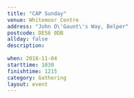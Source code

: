 ```yaml
---
title: "CAP Sunday"
venue: Whitemoor Centre
address: "John O\'Gaunt\'s Way, Belper"
postcode: DE56 0DB
allday: false
description: 
    
when: 2018-11-04
starttime: 1030
finishtime: 1215
category: Gathering
layout: event
---
```

